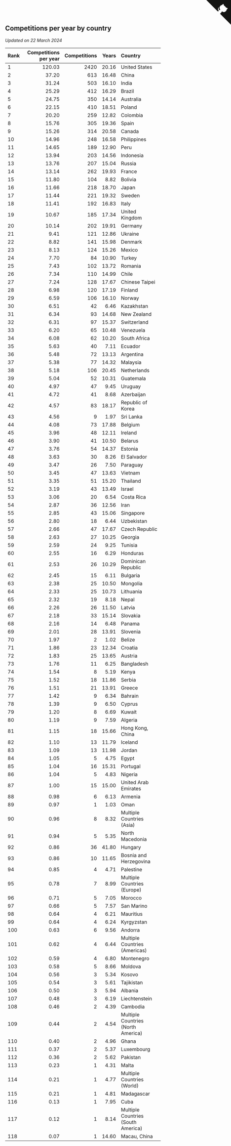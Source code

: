 ## Competitions per year by country

*Updated on 22 March 2024*

| Rank | Competitions per year | Competitions | Years | Country |
| :--- | ---: | ---: | ---: | :--- |
| 1 | 120.03 | 2420 | 20.16 | United States |
| 2 | 37.20 | 613 | 16.48 | China |
| 3 | 31.24 | 503 | 16.10 | India |
| 4 | 25.29 | 412 | 16.29 | Brazil |
| 5 | 24.75 | 350 | 14.14 | Australia |
| 6 | 22.15 | 410 | 18.51 | Poland |
| 7 | 20.20 | 259 | 12.82 | Colombia |
| 8 | 15.76 | 305 | 19.36 | Spain |
| 9 | 15.26 | 314 | 20.58 | Canada |
| 10 | 14.96 | 248 | 16.58 | Philippines |
| 11 | 14.65 | 189 | 12.90 | Peru |
| 12 | 13.94 | 203 | 14.56 | Indonesia |
| 13 | 13.76 | 207 | 15.04 | Russia |
| 14 | 13.14 | 262 | 19.93 | France |
| 15 | 11.80 | 104 | 8.82 | Bolivia |
| 16 | 11.66 | 218 | 18.70 | Japan |
| 17 | 11.44 | 221 | 19.32 | Sweden |
| 18 | 11.41 | 192 | 16.83 | Italy |
| 19 | 10.67 | 185 | 17.34 | United Kingdom |
| 20 | 10.14 | 202 | 19.91 | Germany |
| 21 | 9.41 | 121 | 12.86 | Ukraine |
| 22 | 8.82 | 141 | 15.98 | Denmark |
| 23 | 8.13 | 124 | 15.26 | Mexico |
| 24 | 7.70 | 84 | 10.90 | Turkey |
| 25 | 7.43 | 102 | 13.72 | Romania |
| 26 | 7.34 | 110 | 14.99 | Chile |
| 27 | 7.24 | 128 | 17.67 | Chinese Taipei |
| 28 | 6.98 | 120 | 17.19 | Finland |
| 29 | 6.59 | 106 | 16.10 | Norway |
| 30 | 6.51 | 42 | 6.46 | Kazakhstan |
| 31 | 6.34 | 93 | 14.68 | New Zealand |
| 32 | 6.31 | 97 | 15.37 | Switzerland |
| 33 | 6.20 | 65 | 10.48 | Venezuela |
| 34 | 6.08 | 62 | 10.20 | South Africa |
| 35 | 5.63 | 40 | 7.11 | Ecuador |
| 36 | 5.48 | 72 | 13.13 | Argentina |
| 37 | 5.38 | 77 | 14.32 | Malaysia |
| 38 | 5.18 | 106 | 20.45 | Netherlands |
| 39 | 5.04 | 52 | 10.31 | Guatemala |
| 40 | 4.97 | 47 | 9.45 | Uruguay |
| 41 | 4.72 | 41 | 8.68 | Azerbaijan |
| 42 | 4.57 | 83 | 18.17 | Republic of Korea |
| 43 | 4.56 | 9 | 1.97 | Sri Lanka |
| 44 | 4.08 | 73 | 17.88 | Belgium |
| 45 | 3.96 | 48 | 12.11 | Ireland |
| 46 | 3.90 | 41 | 10.50 | Belarus |
| 47 | 3.76 | 54 | 14.37 | Estonia |
| 48 | 3.63 | 30 | 8.26 | El Salvador |
| 49 | 3.47 | 26 | 7.50 | Paraguay |
| 50 | 3.45 | 47 | 13.63 | Vietnam |
| 51 | 3.35 | 51 | 15.20 | Thailand |
| 52 | 3.19 | 43 | 13.49 | Israel |
| 53 | 3.06 | 20 | 6.54 | Costa Rica |
| 54 | 2.87 | 36 | 12.56 | Iran |
| 55 | 2.85 | 43 | 15.06 | Singapore |
| 56 | 2.80 | 18 | 6.44 | Uzbekistan |
| 57 | 2.66 | 47 | 17.67 | Czech Republic |
| 58 | 2.63 | 27 | 10.25 | Georgia |
| 59 | 2.59 | 24 | 9.25 | Tunisia |
| 60 | 2.55 | 16 | 6.29 | Honduras |
| 61 | 2.53 | 26 | 10.29 | Dominican Republic |
| 62 | 2.45 | 15 | 6.11 | Bulgaria |
| 63 | 2.38 | 25 | 10.50 | Mongolia |
| 64 | 2.33 | 25 | 10.73 | Lithuania |
| 65 | 2.32 | 19 | 8.18 | Nepal |
| 66 | 2.26 | 26 | 11.50 | Latvia |
| 67 | 2.18 | 33 | 15.14 | Slovakia |
| 68 | 2.16 | 14 | 6.48 | Panama |
| 69 | 2.01 | 28 | 13.91 | Slovenia |
| 70 | 1.97 | 2 | 1.02 | Belize |
| 71 | 1.86 | 23 | 12.34 | Croatia |
| 72 | 1.83 | 25 | 13.65 | Austria |
| 73 | 1.76 | 11 | 6.25 | Bangladesh |
| 74 | 1.54 | 8 | 5.19 | Kenya |
| 75 | 1.52 | 18 | 11.86 | Serbia |
| 76 | 1.51 | 21 | 13.91 | Greece |
| 77 | 1.42 | 9 | 6.34 | Bahrain |
| 78 | 1.39 | 9 | 6.50 | Cyprus |
| 79 | 1.20 | 8 | 6.69 | Kuwait |
| 80 | 1.19 | 9 | 7.59 | Algeria |
| 81 | 1.15 | 18 | 15.66 | Hong Kong, China |
| 82 | 1.10 | 13 | 11.79 | Iceland |
| 83 | 1.09 | 13 | 11.98 | Jordan |
| 84 | 1.05 | 5 | 4.75 | Egypt |
| 85 | 1.04 | 16 | 15.31 | Portugal |
| 86 | 1.04 | 5 | 4.83 | Nigeria |
| 87 | 1.00 | 15 | 15.00 | United Arab Emirates |
| 88 | 0.98 | 6 | 6.13 | Armenia |
| 89 | 0.97 | 1 | 1.03 | Oman |
| 90 | 0.96 | 8 | 8.32 | Multiple Countries (Asia) |
| 91 | 0.94 | 5 | 5.35 | North Macedonia |
| 92 | 0.86 | 36 | 41.80 | Hungary |
| 93 | 0.86 | 10 | 11.65 | Bosnia and Herzegovina |
| 94 | 0.85 | 4 | 4.71 | Palestine |
| 95 | 0.78 | 7 | 8.99 | Multiple Countries (Europe) |
| 96 | 0.71 | 5 | 7.05 | Morocco |
| 97 | 0.66 | 5 | 7.57 | San Marino |
| 98 | 0.64 | 4 | 6.21 | Mauritius |
| 99 | 0.64 | 4 | 6.24 | Kyrgyzstan |
| 100 | 0.63 | 6 | 9.56 | Andorra |
| 101 | 0.62 | 4 | 6.44 | Multiple Countries (Americas) |
| 102 | 0.59 | 4 | 6.80 | Montenegro |
| 103 | 0.58 | 5 | 8.66 | Moldova |
| 104 | 0.56 | 3 | 5.34 | Kosovo |
| 105 | 0.54 | 3 | 5.61 | Tajikistan |
| 106 | 0.50 | 3 | 5.94 | Albania |
| 107 | 0.48 | 3 | 6.19 | Liechtenstein |
| 108 | 0.46 | 2 | 4.39 | Cambodia |
| 109 | 0.44 | 2 | 4.54 | Multiple Countries (North America) |
| 110 | 0.40 | 2 | 4.96 | Ghana |
| 111 | 0.37 | 2 | 5.37 | Luxembourg |
| 112 | 0.36 | 2 | 5.62 | Pakistan |
| 113 | 0.23 | 1 | 4.31 | Malta |
| 114 | 0.21 | 1 | 4.77 | Multiple Countries (World) |
| 115 | 0.21 | 1 | 4.81 | Madagascar |
| 116 | 0.13 | 1 | 7.95 | Cuba |
| 117 | 0.12 | 1 | 8.14 | Multiple Countries (South America) |
| 118 | 0.07 | 1 | 14.60 | Macau, China |


<a href="https://github.com/JustinTimeCuber/wca_statistics" class="github-corner" aria-label="View source on Github"><svg width="80" height="80" viewBox="0 0 250 250" style="fill:#151513; color:#fff; position: absolute; top: 0; border: 0; right: 0;" aria-hidden="true"><path d="M0,0 L115,115 L130,115 L142,142 L250,250 L250,0 Z"></path><path d="M128.3,109.0 C113.8,99.7 119.0,89.6 119.0,89.6 C122.0,82.7 120.5,78.6 120.5,78.6 C119.2,72.0 123.4,76.3 123.4,76.3 C127.3,80.9 125.5,87.3 125.5,87.3 C122.9,97.6 130.6,101.9 134.4,103.2" fill="currentColor" style="transform-origin: 130px 106px;" class="octo-arm"></path><path d="M115.0,115.0 C114.9,115.1 118.7,116.5 119.8,115.4 L133.7,101.6 C136.9,99.2 139.9,98.4 142.2,98.6 C133.8,88.0 127.5,74.4 143.8,58.0 C148.5,53.4 154.0,51.2 159.7,51.0 C160.3,49.4 163.2,43.6 171.4,40.1 C171.4,40.1 176.1,42.5 178.8,56.2 C183.1,58.6 187.2,61.8 190.9,65.4 C194.5,69.0 197.7,73.2 200.1,77.6 C213.8,80.2 216.3,84.9 216.3,84.9 C212.7,93.1 206.9,96.0 205.4,96.6 C205.1,102.4 203.0,107.8 198.3,112.5 C181.9,128.9 168.3,122.5 157.7,114.1 C157.9,116.9 156.7,120.9 152.7,124.9 L141.0,136.5 C139.8,137.7 141.6,141.9 141.8,141.8 Z" fill="currentColor" class="octo-body"></path></svg></a><style>.github-corner:hover .octo-arm{animation:octocat-wave 560ms ease-in-out}@keyframes octocat-wave{0%,100%{transform:rotate(0)}20%,60%{transform:rotate(-25deg)}40%,80%{transform:rotate(10deg)}}@media (max-width:500px){.github-corner:hover .octo-arm{animation:none}.github-corner .octo-arm{animation:octocat-wave 560ms ease-in-out}}</style>

